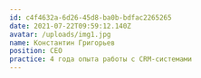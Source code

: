 ```yaml
---
id: c4f4632a-6d26-45d8-ba0b-bdfac2265265
date: 2021-07-22T09:59:12.140Z
avatar: /uploads/img1.jpg
name: Константин Григорьев
position: СЕО
practice: 4 года опыта работы с CRM-системами
---
```

